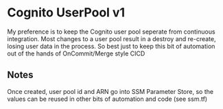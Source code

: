 # Cognito UserPool v1

My preference is to keep the Cognito user pool seperate from continuous integration. Most changes to a user pool result in a destroy and re-create, losing user data in the process. So best just to keep this bit of automation out of the hands of OnCommit/Merge style CICD

## Notes

Once created, user pool id and ARN go into SSM Parameter Store, so the values can be reused in other bits of automation and code (see ssm.tf)
